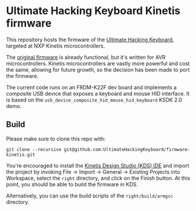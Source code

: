 # Ultimate Hacking Keyboard Kinetis firmware

This repository hosts the firmware of the [Ultimate Hacking Keyboard](https://ultimatehackingkeyboard.com/), targeted at NXP Kinetis microcontrollers.

The [original firmware](https://github.com/UltimateHackingKeyboard/firmware) is already functional, but it's written for AVR microcontrollers. Kinetis microcontrollers are vastly more powerful and cost the same, allowing for future growth, so the decision has been made to port the firmware.

The current code runs on an FRDM-K22F dev board and implements a composite USB device that exposes a keyboard and mouse HID interface. It is based on the `usb_device_composite_hid_mouse_hid_keyboard` KSDK 2.0 demo.

## Build

Please make sure to clone this repo with:

`git clone --recursive git@github.com:UltimateHackingKeyboard/firmware-kinetis.git`

You're encouraged to install the [Kinetis Design Studio (KDS) IDE](http://www.nxp.com/products/software-and-tools/run-time-software/kinetis-software-and-tools/ides-for-kinetis-mcus/kinetis-design-studio-integrated-development-environment-ide:KDS_IDE) and import the project by invoking File -> Import -> General -> Existing Projects into Workspace, select the `right` directory, and click on the Finish button. At this point, you should be able to build the firmware in KDS.

Alternatively, you can use the build scripts of the `right/build/armgcc` directory.
